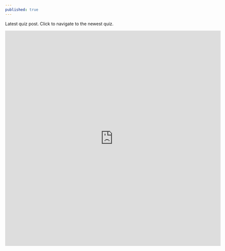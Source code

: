 ```yaml
---
published: true
---
```

Latest quiz post. Click to navigate to the newest quiz.

<iframe src="https://docs.google.com/forms/d/e/1FAIpQLScuOW7rPadtDGnPfkqESSaopIayB6rBiRayAoFU2kLmvY2G5Q/viewform?embedded=true" width="700" height="700" frameborder="0" marginheight="0" marginwidth="10"></iframe>
